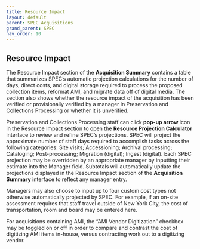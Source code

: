 ```yaml
---
title: Resource Impact
layout: default
parent: SPEC Acquisitions
grand_parent: SPEC
nav_order: 10
---
```


## Resource Impact
The Resource Impact section of the **Acquisition Summary** contains a table that summarizes SPEC’s automatic projection calculations for the number of days, direct costs, and digital storage required to process the proposed collection items, reformat AMI, and migrate data off of digital media. The section also shows whether the resource impact of the acquisition has been verified or provisionally verified by a manager in Preservation and Collections Processing or whether it is unverified. 

Preservation and Collections Processing staff can click **pop-up arrow** icon in the Resource Impact section to open the **Resource Projection Calculator** interface to review and refine SPEC’s projections. SPEC will project the approximate number of staff days required to accomplish tasks across the following categories: Site visits; Accessioning; Archival processing; Cataloging; Post-processing; Migration (digital); Ingest (digital). Each SPEC projection may be overridden by an appropriate manager by inputting their estimate into the Manager field. Subtotals will automatically update the projections displayed in the Resource Impact section of the **Acquisition Summary** interface   to reflect any manager entry.

Managers may also choose to input up to four custom cost types not otherwise automatically projected by SPEC. For example, if an on-site assessment requires that staff travel outside of New York City, the cost of transportation, room and board may be entered here.

For acquisitions containing AMI, the “AMI Vendor Digitization” checkbox may be toggled on or off in order to compare and contrast the cost of digitizing AMI items in-house, versus contracting work out to a digitizing vendor.